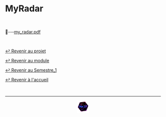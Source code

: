 # MyRadar

<br>

📂---[my_radar.pdf](https://github.com/Studio-17/Epitech-Subjects/blob/main/Semestre_1/B-MUL-100/MyRadar/MyRadar/my_radar.pdf)

<br>

[↩️ Revenir au projet](https://github.com/Studio-17/Epitech-Subjects/tree/main/Semestre_1/B-MUL-100/MyRadar)

[↩️ Revenir au module](https://github.com/Studio-17/Epitech-Subjects/tree/main/Semestre_1/B-MUL-100)

[↩️ Revenir au Semestre_1](https://github.com/Studio-17/Epitech-Subjects/tree/main/Semestre_1)

[↩️ Revenir à l'accueil](https://github.com/Studio-17/Epitech-Subjects)

<br>

---

<div align="center">

<a href="https://github.com/Studio-17" target="_blank"><img src="../../../../voc17.gif" width="40"></a>

</div>